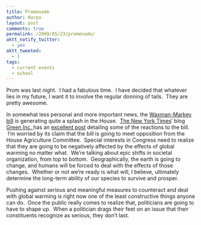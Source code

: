 ```yaml
---
title: Promenade
author: Harpo
layout: post
comments: true
permalink: /2009/05/23/promenade/
aktt_notify_twitter:
  - yes
aktt_tweeted:
  - 1
tags:
  - current events
  - school
---
```

Prom was last night.  I had a fabulous time.  I have decided that whatever lies in my future, I want it to involve the regular donning of tails.  They are pretty awesome.

In somewhat less personal and more important news, the <a href="http://news.google.com/news?um=1&ned=us&hl=en&q=waxman-markey" target="_blank">Waxman-Markey bill</a> is generating quite a splash in the House.  <a href="http://nytimes.com" target="_blank">The New York Times</a>&#8216; blog [Green Inc. ][1]has an <a href="http://greeninc.blogs.nytimes.com/2009/05/22/the-climate-bill-debate-continues/" target="_blank">excellent post</a> detailing some of the reactions to the bill.  I&#8217;m worried by its claim that the bill is going to meet opposition from the House Agriculture Committee.  Special interests in Congress need to realize that they are going to be negatively affected by the effects of global warming no matter what.  We&#8217;re talking about epic shifts in societal organization, from top to bottom.  Geographically, the earth is going to change, and humans will be forced to deal with the effects of those changes.  Whether or not we&#8217;re ready is what will, I believe, ultimately determine the long-term ability of our species to survive and prosper.

Pushing against serious and meaningful measures to counteract and deal with global warming is right now one of the least constructive things anyone can do.  Once the public really comes to realize that, politicians are going to have to shape up.  When a politician drags their feet on an issue that their constituents recognize as serious, they don&#8217;t last.

 [1]: http://greeninc.blogs.nytimes.com